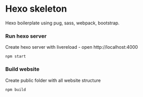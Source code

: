 # Hexo skeleton
Hexo boilerplate using pug, sass, webpack, bootstrap.

### Run hexo server
Create hexo server with livereload - open http://localhost:4000

```npm start```

### Build website
Create public folder with all website structure

```npm build```
